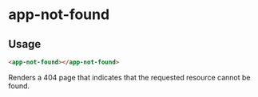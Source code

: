 # app-not-found

## Usage
```html
<app-not-found></app-not-found>
```

Renders a 404 page that indicates that the requested resource cannot be found.